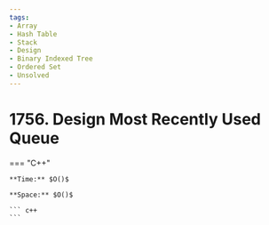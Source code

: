 ```yaml
---
tags:
- Array
- Hash Table
- Stack
- Design
- Binary Indexed Tree
- Ordered Set
- Unsolved
---
```



# 1756. Design Most Recently Used Queue

=== "C++"

    **Time:** $O()$

    **Space:** $O()$

    ``` c++
    ```